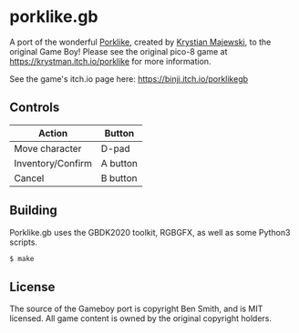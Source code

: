# porklike.gb

A port of the wonderful [Porklike](https://krystman.itch.io/porklike), created
by [Krystian Majewski](https://twitter.com/krystman), to the original Game Boy!
Please see the original pico-8 game at https://krystman.itch.io/porklike for
more information.

See the game's itch.io page here: https://binji.itch.io/porklikegb

## Controls

| Action | Button |
| - | - |
| Move character | D-pad |
| Inventory/Confirm | A button |
| Cancel | B button |

## Building

Porklike.gb uses the GBDK2020 toolkit, RGBGFX, as well as some Python3 scripts.

```sh
$ make
```

## License

The source of the Gameboy port is copyright Ben Smith, and is MIT licensed. All
game content is owned by the original copyright holders.
